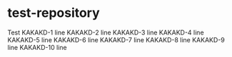 # test-repository
Test
KAKAKD-1 line
KAKAKD-2 line
KAKAKD-3 line
KAKAKD-4 line
KAKAKD-5 line
KAKAKD-6 line
KAKAKD-7 line
KAKAKD-8 line
KAKAKD-9 line
KAKAKD-10 line
